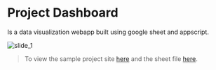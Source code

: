 # Project Dashboard
Is a data visualization webapp built using google sheet and appscript.

![slide_1](https://github.com/user-attachments/assets/fe70b7f4-ca24-40cc-9fc2-20ae6bb1a8c9)

> To view the sample project site [here](https://script.google.com/macros/s/AKfycbx3nmB5Plsbpz1gGRrdyunSzej6li2srawEJ6nEKmSBfWSfgf0vbyjnqkK2PLQLEMXHTw/exec) and the sheet file [here](https://docs.google.com/spreadsheets/d/1nJ77vTuO7kM8OFqCXL3l3PPfcRcXdpGWrU7nz-G-xWo/edit?usp=sharing).
